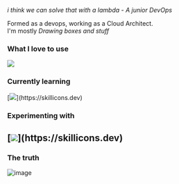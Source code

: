 *i think we can solve that with a lambda*
*- A junior DevOps*

Formed as a devops, working as a Cloud Architect.  
I'm mostly *Drawing boxes and stuff*  

### What I love to use

[![](https://skillicons.dev/icons?i=aws,azure,gcp,terraform,kubernetes,docker,proxmox,linux,gitlab&perline=3)](https://skillicons.dev)

### Currently learning

[![](https://skillicons.dev/icons?i=go,c,)](https://skillicons.dev)

### Experimenting with

[![](https://skillicons.dev/icons?i=nix,python,)](https://skillicons.dev)
---    

### The truth
![image](https://github.com/user-attachments/assets/c76ccede-081b-4caa-8e1a-fea48f529e56)
